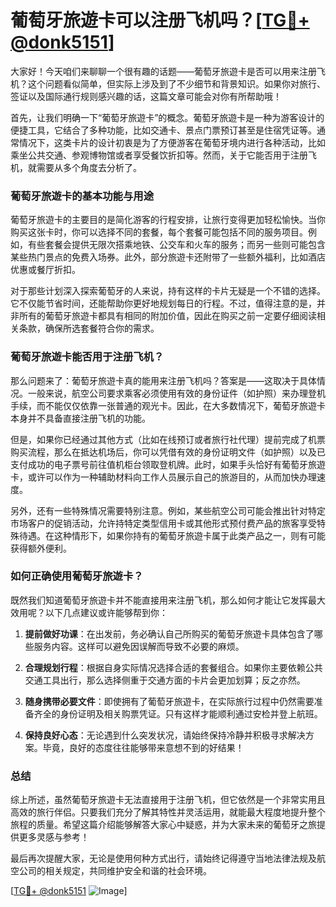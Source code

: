 # 葡萄牙旅遊卡可以注册飞机吗？[[TG💪+ @donk5151](https://t.me/s/donk5151)]

大家好！今天咱们来聊聊一个很有趣的话题——葡萄牙旅遊卡是否可以用来注册飞机？这个问题看似简单，但实际上涉及到了不少细节和背景知识。如果你对旅行、签证以及国际通行规则感兴趣的话，这篇文章可能会对你有所帮助哦！

首先，让我们明确一下“葡萄牙旅遊卡”的概念。葡萄牙旅遊卡是一种为游客设计的便捷工具，它结合了多种功能，比如交通卡、景点门票预订甚至是住宿凭证等。通常情况下，这类卡片的设计初衷是为了方便游客在葡萄牙境内进行各种活动，比如乘坐公共交通、参观博物馆或者享受餐饮折扣等。然而，关于它能否用于注册飞机，就需要从多个角度去分析了。

### 葡萄牙旅遊卡的基本功能与用途

葡萄牙旅遊卡的主要目的是简化游客的行程安排，让旅行变得更加轻松愉快。当你购买这张卡时，你可以选择不同的套餐，每个套餐可能包括不同的服务项目。例如，有些套餐会提供无限次搭乘地铁、公交车和火车的服务；而另一些则可能包含某些热门景点的免费入场券。此外，部分旅遊卡还附带了一些额外福利，比如酒店优惠或餐厅折扣。

对于那些计划深入探索葡萄牙的人来说，持有这样的卡片无疑是一个不错的选择。它不仅能节省时间，还能帮助你更好地规划每日的行程。不过，值得注意的是，并非所有的葡萄牙旅遊卡都具有相同的附加价值，因此在购买之前一定要仔细阅读相关条款，确保所选套餐符合你的需求。

### 葡萄牙旅遊卡能否用于注册飞机？

那么问题来了：葡萄牙旅遊卡真的能用来注册飞机吗？答案是——这取决于具体情况。一般来说，航空公司要求乘客必须使用有效的身份证件（如护照）来办理登机手续，而不能仅仅依靠一张普通的观光卡。因此，在大多数情况下，葡萄牙旅遊卡本身并不具备直接注册飞机的功能。

但是，如果你已经通过其他方式（比如在线预订或者旅行社代理）提前完成了机票购买流程，那么在抵达机场后，你可以凭借有效的身份证明文件（如护照）以及已支付成功的电子票号前往值机柜台领取登机牌。此时，如果手头恰好有葡萄牙旅遊卡，或许可以作为一种辅助材料向工作人员展示自己的旅游目的，从而加快办理速度。

另外，还有一些特殊情况需要特别注意。例如，某些航空公司可能会推出针对特定市场客户的促销活动，允许持特定类型信用卡或其他形式预付费产品的旅客享受特殊待遇。在这种情形下，如果你持有的葡萄牙旅遊卡属于此类产品之一，则有可能获得额外便利。

### 如何正确使用葡萄牙旅遊卡？

既然我们知道葡萄牙旅遊卡并不能直接用来注册飞机，那么如何才能让它发挥最大效用呢？以下几点建议或许能够帮到你：

1. **提前做好功课**：在出发前，务必确认自己所购买的葡萄牙旅遊卡具体包含了哪些服务内容。这样可以避免因误解而导致不必要的麻烦。
   
2. **合理规划行程**：根据自身实际情况选择合适的套餐组合。如果你主要依赖公共交通工具出行，那么选择侧重于交通方面的卡片会更加划算；反之亦然。

3. **随身携带必要文件**：即使拥有了葡萄牙旅遊卡，在实际旅行过程中仍然需要准备齐全的身份证明及相关购票凭证。只有这样才能顺利通过安检并登上航班。

4. **保持良好心态**：无论遇到什么突发状况，请始终保持冷静并积极寻求解决方案。毕竟，良好的态度往往能够带来意想不到的好结果！

### 总结

综上所述，虽然葡萄牙旅遊卡无法直接用于注册飞机，但它依然是一个非常实用且高效的旅行伴侣。只要我们充分了解其特性并灵活运用，就能最大程度地提升整个旅程的质量。希望这篇介绍能够解答大家心中疑惑，并为大家未来的葡萄牙之旅提供更多灵感与参考！

最后再次提醒大家，无论是使用何种方式出行，请始终记得遵守当地法律法规及航空公司的相关规定，共同维护安全和谐的社会环境。

[[TG💪+ @donk5151](https://t.me/s/donk5151) ![Image](https://i.postimg.cc/rwNCRYN7/Snipaste-2025-04-30-17-27-05.png)]